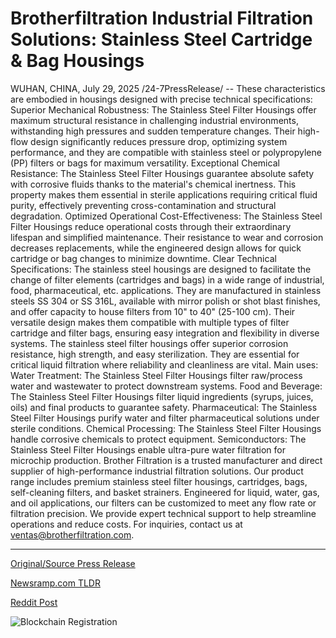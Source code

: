 # Brotherfiltration Industrial Filtration Solutions: Stainless Steel Cartridge &amp; Bag Housings

WUHAN, CHINA, July 29, 2025 /24-7PressRelease/ -- These characteristics are embodied in housings designed with precise technical specifications:  Superior Mechanical Robustness: The Stainless Steel Filter Housings offer maximum structural resistance in challenging industrial environments, withstanding high pressures and sudden temperature changes. Their high-flow design significantly reduces pressure drop, optimizing system performance, and they are compatible with stainless steel or polypropylene (PP) filters or bags for maximum versatility.  Exceptional Chemical Resistance: The Stainless Steel Filter Housings guarantee absolute safety with corrosive fluids thanks to the material's chemical inertness. This property makes them essential in sterile applications requiring critical fluid purity, effectively preventing cross-contamination and structural degradation.  Optimized Operational Cost-Effectiveness: The Stainless Steel Filter Housings reduce operational costs through their extraordinary lifespan and simplified maintenance. Their resistance to wear and corrosion decreases replacements, while the engineered design allows for quick cartridge or bag changes to minimize downtime.  Clear Technical Specifications: The stainless steel housings are designed to facilitate the change of filter elements (cartridges and bags) in a wide range of industrial, food, pharmaceutical, etc. applications. They are manufactured in stainless steels SS 304 or SS 316L, available with mirror polish or shot blast finishes, and offer capacity to house filters from 10" to 40" (25-100 cm). Their versatile design makes them compatible with multiple types of filter cartridge and filter bags, ensuring easy integration and flexibility in diverse systems.  The stainless steel filter housings offer superior corrosion resistance, high strength, and easy sterilization. They are essential for critical liquid filtration where reliability and cleanliness are vital. Main uses:  Water Treatment: The Stainless Steel Filter Housings filter raw/process water and wastewater to protect downstream systems.  Food and Beverage: The Stainless Steel Filter Housings filter liquid ingredients (syrups, juices, oils) and final products to guarantee safety.  Pharmaceutical: The Stainless Steel Filter Housings purify water and filter pharmaceutical solutions under sterile conditions.  Chemical Processing: The Stainless Steel Filter Housings handle corrosive chemicals to protect equipment.  Semiconductors: The Stainless Steel Filter Housings enable ultra-pure water filtration for microchip production.  Brother Filtration is a trusted manufacturer and direct supplier of high-performance industrial filtration solutions. Our product range includes premium stainless steel filter housings, cartridges, bags, self-cleaning filters, and basket strainers.  Engineered for liquid, water, gas, and oil applications, our filters can be customized to meet any flow rate or filtration precision. We provide expert technical support to help streamline operations and reduce costs. For inquiries, contact us at ventas@brotherfiltration.com. 

---

[Original/Source Press Release](https://www.24-7pressrelease.com/press-release/525333/brotherfiltration-industrial-filtration-solutions-stainless-steel-cartridge-bag-housings)
                    

[Newsramp.com TLDR](https://newsramp.com/curated-news/brother-filtration-unveils-advanced-stainless-steel-filter-housings/569f821d9d76417dc9fe73b97314239d) 

 



[Reddit Post](https://www.reddit.com/r/HealthCareNewsInfo/comments/1mce88m/brother_filtration_unveils_advanced_stainless/) 



![Blockchain Registration](https://cdn.newsramp.app/24-7PressRelease/qrcode/257/29/voltCg3o.webp)